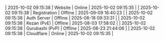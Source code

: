 | 2025-10-02 09:15:38 | Website | Online | 2025-10-02 09:15:35 |
| 2025-10-02 09:15:38 | Registration | Offline | 2025-09-09 16:40:23 |
| 2025-10-02 09:15:38 | Auth Server | Offline | 2025-08-18 09:33:31 |
| 2025-10-02 09:15:38 | Kezan (PvE) | Offline | 2025-08-03 17:58:02 |
| 2025-10-02 09:15:38 | Gurubashi (PvP) | Offline | 2025-08-23 21:44:06 |
| 2025-10-02 09:15:38 | Cloudflare | Online | 2025-10-02 09:15:35 |

